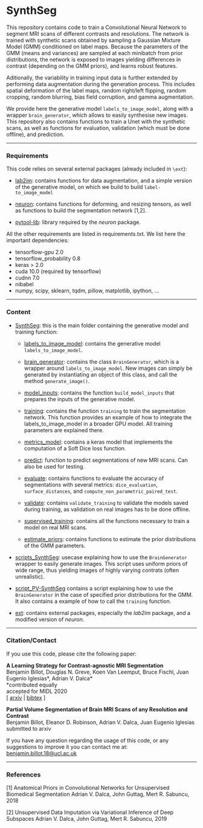 # SynthSeg

This repository contains code to train a Convolutional Neural Network to segment MRI scans of different contrasts and 
resolutions. The network is trained with synthetic scans obtained by sampling a Gaussian Mixture Model (GMM) conditioned
on label maps. Because the parameters of the GMM (means and variances) are sampled at each minibatch from prior 
distributions, the network is exposed to images yielding differences in contrast (depending on the GMM priors), and 
learns robust features. 

Aditionally, the variability in training input data is further extended by performing data augmentation during the 
generation process. This includes spatial deformation of the label maps, random right/left flipping, random cropping,
random blurring, bias field corruption, and gamma augmentation.

We provide here the generative model `labels_to_image_model`, along with a wrapper `brain_generator`, which allows to 
easily synthesise new images. This repository also contains functions to train a Unet with the synthetic scans, as well 
as functions for evaluation, validation (which must be done offline), and prediction.


----------------

### Requirements
 
This code relies on several external packages (already included in `\ext`):

- [lab2im](https://github.com/BBillot/lab2im): contains functions for data augmentation, and a simple version of 
 the generative model, on which we build to build `label-to_image_model`
 
- [neuron](https://github.com/adalca/neuron): contains functions for deforming, and resizing tensors, as well as 
functions to build the segmentation network [1,2].

- [pytool-lib](https://github.com/adalca/pytools-lib): library required by the *neuron* package.

All the other requirements are listed in requirements.txt. We list here the important dependencies:

- tensorflow-gpu 2.0
- tensorflow_probability 0.8
- keras > 2.0
- cuda 10.0 (required by tensorflow)
- cudnn 7.0
- nibabel
- numpy, scipy, sklearn, tqdm, pillow, matplotlib, ipython, ...


----------------

### Content

- [SynthSeg](SynthSeg): this is the main folder containing the generative model and training function:

  - [labels_to_image_model](SynthSeg/labels_to_image_model.py): contains the generative model `labels_to_image_model`.
  
  - [brain_generator](SynthSeg/brain_generator.py): contains the class `BrainGenerator`, which is a wrapper around 
  `labels_to_image_model`. New images can simply be generated by instantiating an object of this class, and call the 
  method `generate_image()`.
  
  - [model_inputs](SynthSeg/model_inputs.py): contains the function `build_model_inputs` that prepares the inputs of the
  generative model.
  
  - [training](SynthSeg/training.py): contains the function `training` to train the segmentation network. This function
  provides an example of how to integrate the labels_to_image_model in a broader GPU model. All training parameters are 
  explained there.
  
  - [metrics_model](SynthSeg/metrics_model.py): contains a keras model that implements the computation of a Soft Dice 
  loss function.
  
  - [predict](SynthSeg/predict.py): function to predict segmentations of new MRI scans. Can also be used for testing.
  
  - [evaluate](SynthSeg/evaluate.py): contains functions to evaluate the accuracy of segmentations with several metrics:
  `dice_evaluation`, `surface_distances`, and `compute_non_parametric_paired_test`.
  
  - [validate](SynthSeg/validate.py): contains `validate_training` to validate the models saved during training, as 
  validation on real images has to be done offline.
  
  - [supervised_training](SynthSeg/supervised_training.py): contains all the functions necessary to train a model on 
  real MRI scans.
  
  - [estimate_priors](SynthSeg/estimate_priors.py): contains functions to estimate the prior distributions of the GMM
  parameters.
  
- [scripts_SynthSeg](scripts_SynthSeg): usecase explaining how to use the `BrainGenerator` wrapper to easily 
generate images. This script uses uniform priors of wide range, thus yielding images of highly varying contrats (often 
unrealistic).

- [script_PV-SynthSeg](scripts_PV-SynthSeg) contains a script explaining how to use the `BrainGenerator` in the case of specified 
prior distributions for the GMM. It also contains a example of how to call the `training` function.

- [ext](ext): contains external packages, especially the *lab2im* package, and a modified version of *neuron*.
----------------

### Citation/Contact

If you use this code, please cite the following paper:

**A Learning Strategy for Contrast-agnostic MRI Segmentation** \
Benjamin Billot, Douglas N. Greve, Koen Van Leemput, Bruce Fischl, Juan Eugenio Iglesias*, Adrian V. Dalca* \
*contributed equally \
accepted for MIDL 2020 \
[ [arxiv](https://arxiv.org/abs/2003.01995) | [bibtex](bibtex.txt) ]

**Partial Volume Segmentation of Brain MRI Scans of any Resolution and Contrast** \
Benjamin Billot, Eleanor D. Robinson, Adrian V. Dalca, Juan Eugenio Iglesias \
submitted to arxiv

If you have any question regarding the usage of this code, or any suggestions to improve it you can contact me at:
benjamin.billot.18@ucl.ac.uk


----------------

### References

[1] Anatomical Priors in Convolutional Networks for Unsupervised Biomedical Segmentation
Adrian V. Dalca, John Guttag, Mert R. Sabuncu, 2018

[2] Unsupervised Data Imputation via Variational Inference of Deep Subspaces
Adrian V. Dalca, John Guttag, Mert R. Sabuncu, 2019
